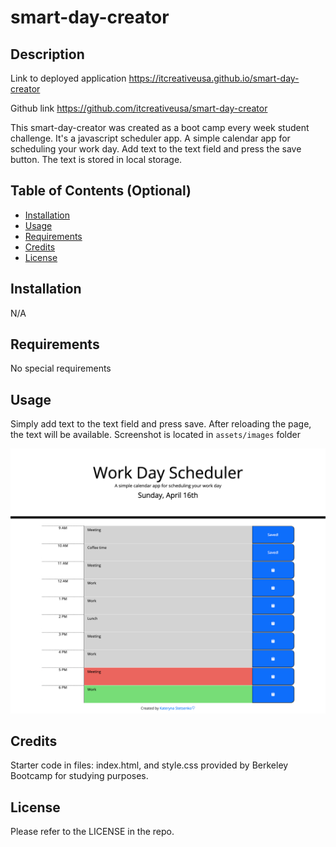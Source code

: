 # smart-day-creator

## Description

Link to deployed application
https://itcreativeusa.github.io/smart-day-creator

Github link
https://github.com/itcreativeusa/smart-day-creator

This smart-day-creator was created as a boot camp every week student challenge. It's a javascript scheduler app.
A simple calendar app for scheduling your work day.
Add text to the text field and press the save button.
The text is stored in local storage.


## Table of Contents (Optional)

- [Installation](#installation)
- [Usage](#usage)
- [Requirements](#requirements)
- [Credits](#credits)
- [License](#license)

## Installation

N/A

## Requirements

No special requirements

## Usage

 Simply add text to the text field and press save. After reloading the page, the text will be available.
Screenshot is located in `assets/images` folder

![smart-day-creator](assets/images/screenshot.png)

## Credits
 
 Starter code in files: index.html, and style.css provided by Berkeley Bootcamp for studying purposes.

## License

Please refer to the LICENSE in the repo.
